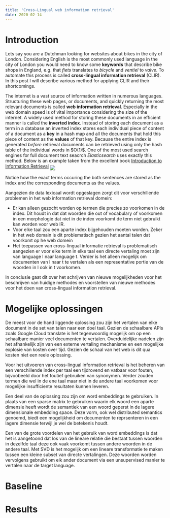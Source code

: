 ```yaml
---
title: 'Cross-Lingual web information retrieval'
date: 2020-02-14
---
```


Introduction
======
Lets say you are a Dutchman looking for websites about bikes in the city of London. Considering English is the most 
commonly used language in the city of London you would need to know some <b>keywords</b> that describe bike shops in 
England, e.g. that <i>fiets</i> translates to <i>bicycle</i> and <i>ventiel</i> to <i>valve</i>. To automate this process
is called <b>cross-lingual information retrieval</b> (CLIR). In this post I will describe various method for applying CLIR
and their shortcomings.
 <p>
The internet is a vast source of information written in numerous languages. Structuring these web pages, or documents, 
and quickly returning the most relevant documents is called <b>web information retrieval</b>. Especially in the web domain 
speed is of vital importance considering the size of the internet. A widely used method for storing these documents in
an efficient manner is called the <b>inverted index</b>. Instead of storing each document as a term in a database an
inverted index stores each individual piece of content of a document as a <b>key</b> in a hash map and all the documents that hold
this piece of content as the <b>values</b> of that key. Because the entire index is generated <i>before</i> retrieval 
documents can be retrieved using only the hash table of the individual words in $O(1)$. One of the most used search 
engines for full document text seacrch <i>Elasticsearch</i> uses exactly this method. Below is an example taken
from the excellent book <a href="https://nlp.stanford.edu/IR-book/information-retrieval-book.html">Introduction to Information Retrieval</a>

<img src="http://woutermostard.github.io/files/inverted_index.png" align="middle">

Notice how the exact terms occuring the both sentences are stored as the index and the corresponding documents as the values.


Aangezien de data lexicaal wordt opgeslagen zorgt dit voor verschillende problemen in het web information retrieval domein:

<ul>
<li>Er kan alleen gezocht worden op termen die precies zo voorkomen in de index. Dit houdt in dat dat woorden die out of 
vocabulary of voorkomen in een morphologie dat niet in de index voorkomt de term niet gebruikt kan worden voor web IR.</li>
<li>Voor elke taal zou een aparte index bijgehouden moeten worden. Zeker in het web domain is dit problematisch gezien
het aantal talen dat voorkomt op he web domein</li>
<li>Het toepassen van cross-lingual informatie retrieval is problematisch aangezien er voor elke term in elke taal een 
 directe vertaling moet zijn van language l naar language t. Verder is het alleen mogelijk om documenten van l naar t
 te vertalen als een representative portie van de woorden in l ook in t voorkomen.</li>
</ul>

In conclusie gaat dit over het schrijven van nieuwe mogelijkheden voor het beschrijven van huidige methodes en voorstellen
van nieuwe methodes voor het doen van cross-lingual information retrieval. 

Mogelijke oplossingen 
======
De meest voor de hand liggende oplossing zou zijn het vertalen van elke document in de set van talen naar een doel taal.
Gezien de schaalbare APIs zoals Google Cloud translate is het tegenwoordig mogelijk om op een schaalbare manier veel 
documenten te vertalen. Overduidelijke nadelen zijn het afhankelijk zijn van een externe vertaling mechanisme en een 
mogelijke explosie van kosten over tijd. Gezien de schaal van het web is dit qua kosten niet een reele oplossing. 
<p>
Voor het uitvoeren van cross-lingual information retrieval is het beheren van een verschillende index per taal een tijdrovend
en vatbaar voor fouten, bijvoobeeld door het foutief gebruiken van synonymen. Verder zouden termen die wel in de ene taal
maar niet in de andere taal voorkomen voor mogelijke insufficiente resultaten kunnen leveren.   
</p>
<p>
Een deel van de oplossing zou zijn om word embeddings te gebruiken. In plaats van een sparse matrix te gebruiken waarin
elk woord een aparte dimensie heeft wordt de semantiek van een woord geperst in de lagere dimensionale embedding space.
Deze vorm, ook wel distributed semantics genoemd, biedt een mogelijkheid om documenten te reprsenteren in een lagere 
dimensie terwijl je wel de betekenis houdt. 
</p>
<p>
Een van de grote voordelen van het gebruik van word embeddings is dat het is aangetoond dat los van de lineare relatie
die bestaat tussen woorden in dezelfde taal deze ook vaak voorkomt tussen andere woorden in de andere taal. Met SVD is 
het mogelijk om een lineare transformatie te maken tussen een kleine subset van directe vertalingen. Deze woorden worden
vervolgens gebruikt om elk ander document via een unsupervised manier te vertalen naar de target language.
</p>

Baseline 
======

Results 
======